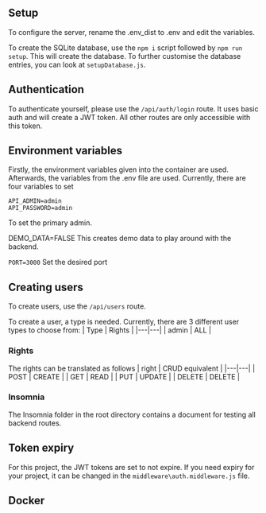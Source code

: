 ## Setup

To configure the server, rename the .env_dist to .env and edit the variables.

To create the SQLite database, use the `npm i` script followed by `npm run setup`. This will create the database. To further customise the database entries, you can look at `setupDatabase.js`.

## Authentication

To authenticate yourself, please use the `/api/auth/login` route. It uses basic auth and will create a JWT token. All other routes are only accessible with this token.

## Environment variables

Firstly, the environment variables given into the container are used. Afterwards, the variables from the .env file are used. Currently, there are four variables to set

```
API_ADMIN=admin
API_PASSWORD=admin
```
To set the primary admin.

DEMO_DATA=FALSE
This creates demo data to play around with the backend.

```PORT=3000```
Set the desired port

## Creating users

To create users, use the `/api/users` route.

To create a user, a type is needed.
Currently, there are 3 different user types to choose from:
| Type | Rights |
|---|---|
| admin | ALL |

### Rights

The rights can be translated as follows
| right | CRUD equivalent |
|---|---|
| POST | CREATE |
| GET | READ |
| PUT | UPDATE |
| DELETE | DELETE |

### Insomnia

The Insomnia folder in the root directory contains a document for testing all backend routes.

## Token expiry

For this project, the JWT tokens are set to not expire. If you need expiry for your project, it can be changed in the `middleware\auth.middleware.js` file.

## Docker

